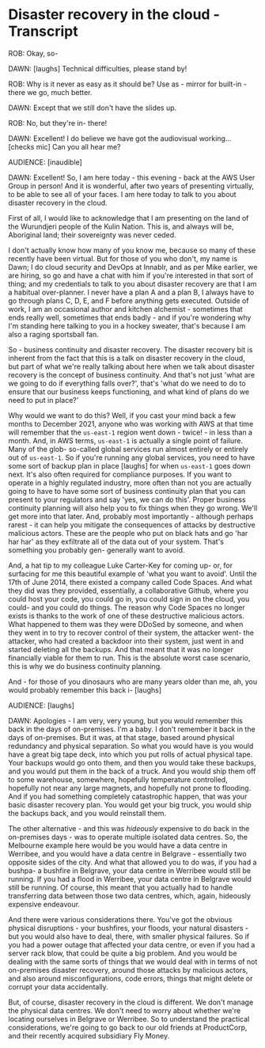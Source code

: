 # Disaster recovery in the cloud - Transcript

ROB: Okay, so-

DAWN: [laughs] Technical difficulties, please stand by!

ROB: Why is it never as easy as it should be?  Use as - mirror for built-in - there we go, much better.

DAWN: Except that we still don't have the slides up.

ROB: No, but they're in- there!

DAWN: Excellent! I do believe we have got the audiovisual working... [checks mic] Can you all hear me?

AUDIENCE: [inaudible]

DAWN: Excellent!  So, I am here today - this evening - back at the AWS User Group in person!  And it is wonderful, after two years of presenting virtually, to be able to see all of your faces.  I am here today to talk to you about disaster recovery in the cloud.

First of all, I would like to acknowledge that I am presenting on the land of the Wurundjeri people of the Kulin Nation.  This is, and always will be, Aboriginal land; their sovereignty was never ceded.

I don't actually know how many of you know me, because so many of these recently have been virtual.  But for those of you who don't, my name is Dawn; I do cloud security and DevOps at Innablr, and as per Mike earlier, we are hiring, so go and have a chat with him if you're interested in that sort of thing; and my credentials to talk to you about disaster recovery are that I am a habitual over-planner.  I never have a plan A and a plan B, I always have to go through plans C, D, E, and F before anything gets executed.  Outside of work, I am an occasional author and kitchen alchemist - sometimes that ends really well, sometimes that ends badly - and if you're wondering why I'm standing here talking to you in a hockey sweater, that's because I am also a raging sportsball fan.

So - business continuity and disaster recovery.  The disaster recovery bit is inherent from the fact that this is a talk on disaster recovery in the cloud, but part of what we're really talking about here when we talk about disaster recovery is the concept of business continuity.  And that's not just 'what are we going to do if everything falls over?', that's 'what do we need to do to ensure that our business keeps functioning, and what kind of plans do we need to put in place?'

Why would we want to do this?  Well, if you cast your mind back a few months to December 2021, anyone who was working with AWS at that time will remember that the `us-east-1` region went down - twice! - in less than a month.  And, in AWS terms, `us-east-1` is actually a single point of failure.  Many of the glob- so-called global services run almost entirely or entirely out of `us-east-1`.  So if you're running any global services, you need to have some sort of backup plan in place [laughs] for when `us-east-1` goes down next.  It's also often required for compliance purposes.  If you want to operate in a highly regulated industry, more often than not you are actually going to have to have some sort of business continuity plan that you can present to your regulators and say 'yes, we can do this'.  Proper business continuity planning will also help you to fix things when they go wrong.  We'll get more into that later.  And, probably most importantly - although perhaps rarest - it can help you mitigate the consequences of attacks by destructive malicious actors.  These are the people who put on black hats and go 'har har har' as they exfiltrate all of the data out of your system.  That's something you probably gen- generally want to avoid.

And, a hat tip to my colleague Luke Carter-Key for coming up- or, for surfacing for me this beautiful example of 'what you want to avoid'.  Until the 17th of June 2014, there existed a company called Code Spaces.  And what they did was they provided, essentially, a collaborative Github, where you could host your code, you could go in, you could sign in on the cloud, you could- and you could do things.  The reason why Code Spaces no longer exists is thanks to the work of one of these destructive malicious actors.  What happened to them was they were DDoSed by someone, and when they went in to try to recover control of their system, the attacker went- the attacker, who had created a backdoor into their system, just went in and started deleting all the backups.  And that meant that it was no longer financially viable for them to run.  This is the absolute worst case scenario, this is why we do business continuity planning.

And - for those of you dinosaurs who are many years older than me, ah, you would probably remember this back i- [laughs]

AUDIENCE: [laughs]

DAWN: Apologies - I am very, very young, but you would remember this back in the days of on-premises.  I'm a baby.  I don't remember
it back in the days of on-premises.  But it was, at that stage, based around physical redundancy and physical separation.  So what you would have is you would have a great big tape deck, into which you put rolls of actual physical tape.  Your backups would go onto them, and then you would take these backups, and you would put them in the back of a truck.  And you would ship them off to some warehouse, somewhere, hopefully temperature controlled, hopefully not near any large magnets, and hopefully not prone to flooding.  And if you had something completely catastrophic happen, that was your basic disaster recovery plan.  You would get your big truck, you would ship the backups back, and you would reinstall them.

The other alternative - and this was *hideously* expensive to do back in the on-premises days - was to operate multiple isolated data centres.  So, the Melbourne example here would be you would have a data centre in Werribee, and you would have a data centre in Belgrave - essentially two opposite sides of the city.  And what that allowed you to do was, if you had a bushpa- a bushfire in Belgrave, your data centre
in Werribee would still be running.  If you had a flood in Werribee, your data centre in Belgrave would still be running.  Of course, this meant that you actually had to handle transferring data between those two data centres, which, again, hideously expensive endeavour.

And there were various considerations there.  You've got the obvious physical disruptions - your bushfires, your floods, your natural disasters - but you would also have to deal, there, with smaller physical failures.  So if you had a power outage that affected your data centre, or even if you had a server rack blow, that could be quite a big problem.  And you would be dealing with the same sorts of things that we would deal with in terms of not on-premises disaster recovery, around those attacks by malicious actors, and also around misconfigurations, code errors, things that might delete or corrupt your data accidentally.

But, of course, disaster recovery in the cloud is different.  We don't manage the physical data centres.  We don't need to worry about whether we're locating ourselves in Belgrave or Werribee.  So to understand the practical considerations, we're going to go back to our old friends at ProductCorp, and their recently acquired subsidiary Fly Money.
